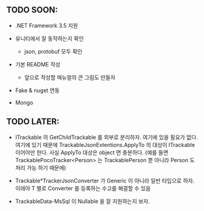 ﻿## TODO SOON:

 - .NET Framework 3.5 지원

 - 유니티에서 잘 동작하는지 확인
   - json, protobuf 모두 확인

 - 기본 README 작성
   - 앞으로 작성할 매뉴얼의 큰 그림도 만들자

 - Fake & nuget 연동

 - Mongo

## TODO LATER:

 - ITrackable 의 GetChildTrackable 를 외부로 분리하자. 여기에 있을 필요가 없다.
   여기에 있기 때문에 TrackableJsonExtentions.ApplyTo 의 대상이 ITrackable 이어야만 한다.
   사실 ApplyTo 대상은 object 면 충분하다.
   (예를 들면 TrackablePocoTracker\<Person\>
    는 TrackablePerson 뿐 아니라 Person 도 처리 가능 하기 때문에)

 - Trackable*TrackerJsonConverter 가 Generic 이 아니라 일반 타입으로 하자.
   이래야 T 별로 Converter 를 등록하는 수고를 해결할 수 있음

 - TrackableData-MsSql 이 Nullable 을 잘 지원하는지 보자.
